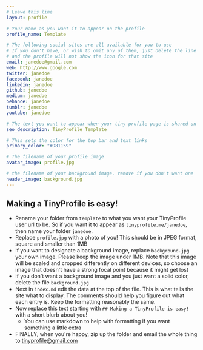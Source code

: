 ```yaml
---
# Leave this line
layout: profile

# Your name as you want it to appear on the profile
profile_name: Template

# The following social sites are all available for you to use
# If you don't have, or wish to omit any of them, just delete the line
# and the profile will not show the icon for that site
email: janedoe@gmail.com
web: http://www.google.com
twitter: janedoe
facebook: janedoe
linkedin: janedoe
github: janedoe
medium: janedoe
behance: janedoe
tumblr: janedoe
youtube: janedoe

# The text you want to appear when your tiny profile page is shared on social networks
seo_description: TinyProfile Template

# This sets the color for the top bar and text links
primary_color: "#D81159"

# The filename of your profile image
avatar_image: profile.jpg

# the filename of your background image. remove if you don't want one
header_image: background.jpg
---
```


## Making a TinyProfile is easy!

- Rename your folder from `template` to what you want your TinyProfile user url to be. So if you want it to appear as `tinyprofile.me/janedoe`, then name your folder `janedoe`.
- Replace `profile.jpg` with a photo of you! This should be in JPEG format, square and smaller than 1MB
- If you want to designate a background image, replace `background.jpg` your own image. Please keep the image under 1MB. Note that this image will be scaled and cropped differently on different devices, so choose an image that doesn't have a strong focal point because it might get lost
- If you don't want a background image and you just want a solid color, delete the file `background.jpg`
- Next in `index.md` edit the data at the top of the file. This is what tells the site what to display. The comments should help you figure out what each entry is. Keep the formatting reasonably the same.
- Now replace this text starting with `## Making a TinyProfile is easy!` with a short blurb about you!
    - You can use markdown to help with formatting if you want something a little extra
- FINALLY, when you're happy, zip up the folder and email the whole thing to tinyprofile@gmail.com
